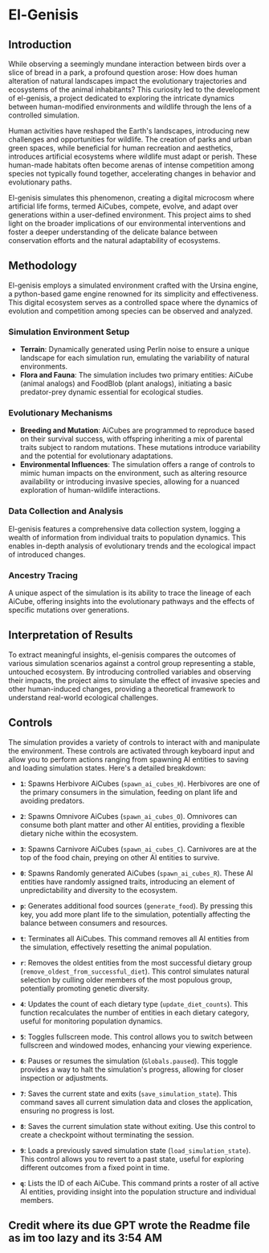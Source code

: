 # El-Genisis 

## Introduction

While observing a seemingly mundane interaction between birds over a slice of bread in a park, a profound question arose: How does human alteration of natural landscapes impact the evolutionary trajectories and ecosystems of the animal inhabitants? This curiosity led to the development of el-genisis, a project dedicated to exploring the intricate dynamics between human-modified environments and wildlife through the lens of a controlled simulation.

Human activities have reshaped the Earth's landscapes, introducing new challenges and opportunities for wildlife. The creation of parks and urban green spaces, while beneficial for human recreation and aesthetics, introduces artificial ecosystems where wildlife must adapt or perish. These human-made habitats often become arenas of intense competition among species not typically found together, accelerating changes in behavior and evolutionary paths.

El-genisis simulates this phenomenon, creating a digital microcosm where artificial life forms, termed AiCubes, compete, evolve, and adapt over generations within a user-defined environment. This project aims to shed light on the broader implications of our environmental interventions and foster a deeper understanding of the delicate balance between conservation efforts and the natural adaptability of ecosystems.

## Methodology

El-genisis employs a simulated environment crafted with the Ursina engine, a python-based game engine renowned for its simplicity and effectiveness. This digital ecosystem serves as a controlled space where the dynamics of evolution and competition among species can be observed and analyzed.

### Simulation Environment Setup

- **Terrain**: Dynamically generated using Perlin noise to ensure a unique landscape for each simulation run, emulating the variability of natural environments.
- **Flora and Fauna**: The simulation includes two primary entities: AiCube (animal analogs) and FoodBlob (plant analogs), initiating a basic predator-prey dynamic essential for ecological studies.

### Evolutionary Mechanisms

- **Breeding and Mutation**: AiCubes are programmed to reproduce based on their survival success, with offspring inheriting a mix of parental traits subject to random mutations. These mutations introduce variability and the potential for evolutionary adaptations.
- **Environmental Influences**: The simulation offers a range of controls to mimic human impacts on the environment, such as altering resource availability or introducing invasive species, allowing for a nuanced exploration of human-wildlife interactions.

### Data Collection and Analysis

El-genisis features a comprehensive data collection system, logging a wealth of information from individual traits to population dynamics. This enables in-depth analysis of evolutionary trends and the ecological impact of introduced changes.

### Ancestry Tracing

A unique aspect of the simulation is its ability to trace the lineage of each AiCube, offering insights into the evolutionary pathways and the effects of specific mutations over generations.

## Interpretation of Results

To extract meaningful insights, el-genisis compares the outcomes of various simulation scenarios against a control group representing a stable, untouched ecosystem. By introducing controlled variables and observing their impacts, the project aims to simulate the effect of invasive species and other human-induced changes, providing a theoretical framework to understand real-world ecological challenges.

## Controls

The simulation provides a variety of controls to interact with and manipulate the environment. These controls are activated through keyboard input and allow you to perform actions ranging from spawning AI entities to saving and loading simulation states. Here's a detailed breakdown:

- **`1`**: Spawns Herbivore AiCubes (`spawn_ai_cubes_H`). Herbivores are one of the primary consumers in the simulation, feeding on plant life and avoiding predators.

- **`2`**: Spawns Omnivore AiCubes (`spawn_ai_cubes_O`). Omnivores can consume both plant matter and other AI entities, providing a flexible dietary niche within the ecosystem.

- **`3`**: Spawns Carnivore AiCubes (`spawn_ai_cubes_C`). Carnivores are at the top of the food chain, preying on other AI entities to survive.

- **`0`**: Spawns Randomly generated AiCubes (`spawn_ai_cubes_R`). These AI entities have randomly assigned traits, introducing an element of unpredictability and diversity to the ecosystem.

- **`p`**: Generates additional food sources (`generate_food`). By pressing this key, you add more plant life to the simulation, potentially affecting the balance between consumers and resources.

- **`t`**: Terminates all AiCubes. This command removes all AI entities from the simulation, effectively resetting the animal population.

- **`r`**: Removes the oldest entities from the most successful dietary group (`remove_oldest_from_successful_diet`). This control simulates natural selection by culling older members of the most populous group, potentially promoting genetic diversity.

- **`4`**: Updates the count of each dietary type (`update_diet_counts`). This function recalculates the number of entities in each dietary category, useful for monitoring population dynamics.

- **`5`**: Toggles fullscreen mode. This control allows you to switch between fullscreen and windowed modes, enhancing your viewing experience.

- **`6`**: Pauses or resumes the simulation (`Globals.paused`). This toggle provides a way to halt the simulation's progress, allowing for closer inspection or adjustments.

- **`7`**: Saves the current state and exits (`save_simulation_state`). This command saves all current simulation data and closes the application, ensuring no progress is lost.

- **`8`**: Saves the current simulation state without exiting. Use this control to create a checkpoint without terminating the session.

- **`9`**: Loads a previously saved simulation state (`load_simulation_state`). This control allows you to revert to a past state, useful for exploring different outcomes from a fixed point in time.

- **`q`**: Lists the ID of each AiCube. This command prints a roster of all active AI entities, providing insight into the population structure and individual members.

## Credit where its due GPT wrote the Readme file as im too lazy and its 3:54 AM
